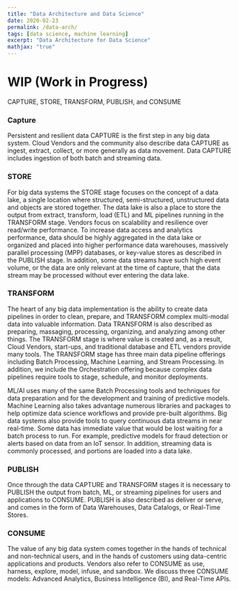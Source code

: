 ```yaml
---
title: "Data Architecture and Data Science"
date: 2020-02-23
permalink: /data-arch/
tags: [data science, machine learning]
excerpt: "Data Architecture for Data Science"
mathjax: "true"
---
```


# WIP (Work in Progress)

CAPTURE, STORE, TRANSFORM, PUBLISH, and CONSUME


### Capture
Persistent and resilient data CAPTURE is the first step in any big data system. Cloud Vendors and the community also describe data CAPTURE as ingest, extract, collect, or more generally as data movement. Data CAPTURE includes ingestion of both batch and streaming data. 

### STORE
For big data systems the STORE stage focuses on the concept of a data lake, a single location where structured, semi-structured, unstructured data and objects are stored together. The data lake is also a place to store the output from extract, transform, load (ETL) and ML pipelines running in the TRANSFORM stage. Vendors focus on scalability and resilience over read/write performance. To increase data access and analytics performance, data should be highly aggregated in the data lake or organized and placed into higher performance data warehouses, massively parallel processing (MPP) databases, or key-value stores as described in the PUBLISH stage. In addition, some data streams have such high event volume, or the data are only relevant at the time of capture, that the data stream may be processed without ever entering the data lake.

### TRANSFORM
The heart of any big data implementation is the ability to create data pipelines in order to clean, prepare, and TRANSFORM complex multi-modal data into valuable information. Data TRANSFORM is also described as preparing, massaging, processing, organizing, and analyzing among other things. The TRANSFORM stage is where value is created and, as a result, Cloud Vendors, start-ups, and traditional database and ETL vendors provide many tools. The TRANSFORM stage has three main data pipeline offerings including Batch Processing, Machine Learning, and Stream Processing. In addition, we include the Orchestration offering because complex data pipelines require tools to stage, schedule, and monitor deployments.

ML/AI uses many of the same Batch Processing tools and techniques for data preparation and for the development and training of predictive models. Machine Learning also takes advantage numerous libraries and packages to help optimize data science workflows and provide pre-built algorithms. Big data systems also provide tools to query continuous data streams in near real-time. Some data has immediate value that would be lost waiting for a batch process to run. For example, predictive models for fraud detection or alerts based on data from an IoT sensor. In addition, streaming data is commonly processed, and portions are loaded into a data lake.

### PUBLISH
Once through the data CAPTURE and TRANSFORM stages it is necessary to PUBLISH the output from batch, ML, or streaming pipelines for users and applications to CONSUME. PUBLISH is also described as deliver or serve, and comes in the form of Data Warehouses, Data Catalogs, or Real-Time Stores.

### CONSUME
The value of any big data system comes together in the hands of technical and non-technical users, and in the hands of customers using data-centric applications and products. Vendors also refer to CONSUME as use, harness, explore, model, infuse, and sandbox. We discuss three CONSUME models: Advanced Analytics, Business Intelligence (BI), and Real-Time APIs.
